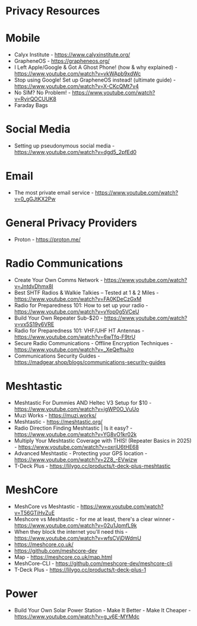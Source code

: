 # Privacy Resources

# Mobile
- Calyx Institute - https://www.calyxinstitute.org/
- GrapheneOS - https://grapheneos.org/
- I Left Apple/Google & Got A Ghost Phone! (how & why explained) - https://www.youtube.com/watch?v=vkWApb9xdWc
- Stop using Google! Set up GrapheneOS instead! (ultimate guide) - https://www.youtube.com/watch?v=X-CKcQMt7v4
- No SIM? No Problem! - https://www.youtube.com/watch?v=RyirQOCUUK8
- Faraday Bags

# Social Media
- Setting up pseudonymous social media - https://www.youtube.com/watch?v=dgd5_2pfEd0

# Email
- The most private email service - https://www.youtube.com/watch?v=0_gGJtKX2Pw

# General Privacy Providers
- Proton - https://proton.me/

# Radio Communications
- Create Your Own Comms Network - https://www.youtube.com/watch?v=JntdvDhmx8I
- Best SHTF Radios & Walkie Talkies – Tested at 1 & 2 Miles - https://www.youtube.com/watch?v=FA0KDeCzGxM
- Radio for Preparedness 101: How to set up your radio - https://www.youtube.com/watch?v=vYop0g5VCeU
- Build Your Own Repeater Sub-$20 - https://www.youtube.com/watch?v=vx5S19y6VRE
- Radio for Preparedness 101: VHF/UHF HT Antennas - https://www.youtube.com/watch?v=6wTfq-F9trU
- Secure Radio Communications - Offline Encryption Techniques - https://www.youtube.com/watch?v=_XeQeftuJro
- Communications Security Guides - https://madgear.shop/blogs/communications-security-guides

# Meshtastic
- Meshtastic For Dummies AND Heltec V3 Setup for $10 - https://www.youtube.com/watch?v=igWP0O_VuUo
- Muzi Works - https://muzi.works/
- Meshtastic - https://meshtastic.org/
- Radio Direction Finding Meshtastic | Is it easy? - https://www.youtube.com/watch?v=YG8vO1kr02k
- Multiply Your Meshtastic Coverage with THIS! (Repeater Basics in 2025) - https://www.youtube.com/watch?v=oxrjU6tHE68
- Advanced Meshtastic - Protecting your GPS location - https://www.youtube.com/watch?v=2Z8_-EVwizw
- T-Deck Plus - https://lilygo.cc/products/t-deck-plus-meshtastic

# MeshCore
- MeshCore vs Meshtastic - https://www.youtube.com/watch?v=T56GTiHvZuE
- Meshcore vs Meshtastic - for me at least, there's a clear winner - https://www.youtube.com/watch?v=02u1JpmfL9k
- When they block the internet you'll need this - https://www.youtube.com/watch?v=wfsCVjDWdmU
- https://meshcore.co.uk/
- https://github.com/meshcore-dev
- Map - https://meshcore.co.uk/map.html
- MeshCore-CLI - https://github.com/meshcore-dev/meshcore-cli
- T-Deck Plus - https://lilygo.cc/products/t-deck-plus-1

# Power
- Build Your Own Solar Power Station - Make It Better - Make It Cheaper - https://www.youtube.com/watch?v=g_v6E-MYMdc
